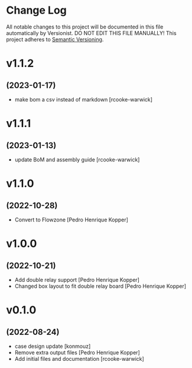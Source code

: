 # Change Log

All notable changes to this project will be documented in this file
automatically by Versionist. DO NOT EDIT THIS FILE MANUALLY!
This project adheres to [Semantic Versioning](http://semver.org/).

# v1.1.2
## (2023-01-17)

* make bom a csv instead of markdown [rcooke-warwick]

# v1.1.1
## (2023-01-13)

* update BoM and assembly guide [rcooke-warwick]

# v1.1.0
## (2022-10-28)

* Convert to Flowzone [Pedro Henrique Kopper]

# v1.0.0
## (2022-10-21)

* Add double relay support [Pedro Henrique Kopper]
* Changed box layout to fit double relay board [Pedro Henrique Kopper]

# v0.1.0
## (2022-08-24)

* case design update [konmouz]
* Remove extra output files [Pedro Henrique Kopper]
* Add initial files and documentation [rcooke-warwick]
